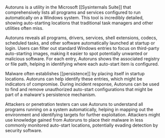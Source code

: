 Autoruns is a utility in the Microsoft [[Sysinternals Suite]] that comprehensively lists all programs and services configured to run automatically on a Windows system. This tool is incredibly detailed, showing auto-starting locations that traditional task managers and other utilities often miss.

Autoruns reveals all programs, drivers, services, shell extensions, codecs, scheduled tasks, and other software automatically launched at startup or login. Users can filter out standard Windows entries to focus on third-party auto-starting images, making it easier to spot potentially unwanted or malicious software. For each entry, Autoruns shows the associated registry or file path, helping in identifying where each auto-start item is configured.

Malware often establishes [[persistence]] by placing itself in startup locations. Autoruns can help identify these entries, which might be indicators of compromise. During incident response, Autoruns can be used to find and remove unauthorized auto-start configurations that might be part of a malware's persistence mechanism.

Attackers or penetration testers can use Autoruns to understand all programs running on a system automatically, helping in mapping out the environment and identifying targets for further exploitation. Attackers might use knowledge gained from Autoruns to place their malware in less commonly monitored auto-start locations, potentially evading detection by security software.

